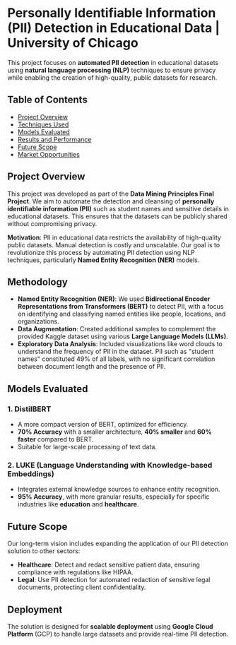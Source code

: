 # Personally Identifiable Information (PII) Detection in Educational Data | University of Chicago

This project focuses on **automated PII detection** in educational datasets using **natural language processing (NLP)** techniques to ensure privacy while enabling the creation of high-quality, public datasets for research.

## Table of Contents
- [Project Overview](#project-overview)
- [Techniques Used](#techniques-used)
- [Models Evaluated](#models-evaluated)
- [Results and Performance](#results-and-performance)
- [Future Scope](#future-scope)
- [Market Opportunities](#market-opportunities)

## Project Overview
This project was developed as part of the **Data Mining Principles Final Project**. We aim to automate the detection and cleansing of **personally identifiable information (PII)** such as student names and sensitive details in educational datasets. This ensures that the datasets can be publicly shared without compromising privacy.

**Motivation**: PII in educational data restricts the availability of high-quality public datasets. Manual detection is costly and unscalable. Our goal is to revolutionize this process by automating PII detection using NLP techniques, particularly **Named Entity Recognition (NER)** models.

## Methodology
- **Named Entity Recognition (NER)**: We used **Bidirectional Encoder Representations from Transformers (BERT)** to detect PII, with a focus on identifying and classifying named entities like people, locations, and organizations.
- **Data Augmentation**: Created additional samples to complement the provided Kaggle dataset using various **Large Language Models (LLMs)**.
- **Exploratory Data Analysis**: Included visualizations like word clouds to understand the frequency of PII in the dataset. PII such as "student names" constituted 49% of all labels, with no significant correlation between document length and the presence of PII.

## Models Evaluated
### 1. **DistilBERT**
   - A more compact version of BERT, optimized for efficiency.
   - **70% Accuracy** with a smaller architecture, **40% smaller** and **60% faster** compared to BERT.
   - Suitable for large-scale processing of text data.
   
### 2. **LUKE (Language Understanding with Knowledge-based Embeddings)**
   - Integrates external knowledge sources to enhance entity recognition.
   - **95% Accuracy**, with more granular results, especially for specific industries like **education** and **healthcare**.

## Future Scope
Our long-term vision includes expanding the application of our PII detection solution to other sectors:
- **Healthcare**: Detect and redact sensitive patient data, ensuring compliance with regulations like HIPAA.
- **Legal**: Use PII detection for automated redaction of sensitive legal documents, protecting client confidentiality.

## Deployment
The solution is designed for **scalable deployment** using **Google Cloud Platform** (GCP) to handle large datasets and provide real-time PII detection.
